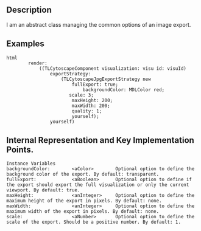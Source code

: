 Description
--------------------

I am an abstract class managing the common options of an image export.

Examples
--------------------

	html
	        render:
	            ((TLCytoscapeComponent visualization: visu id: visuId)
	                exportStrategy:
	                    (TLCytoscapeJpgExportStrategy new
	                        fullExport: true;
		                        backgroundColor: MDLColor red;
 	                       scale: 3;
	                        maxHeight: 200;
	                        maxWidth: 200;
	                        quality: 1;
	                        yourself);
	                yourself)
 
Internal Representation and Key Implementation Points.
--------------------

    Instance Variables
	backgroundColor:		<aColor>		Optional option to define the background color of the export. By default: transparent.
	fullExport:				<aBoolean>		Optional option to define if the export should export the full visualization or only the current viewport. By default: true. 
	maxHeight:				<anInteger>		Optional option to define the maximum height of the export in pixels. By default: none.
	maxWidth:				<anInteger>		Optional option to define the maximum width of the export in pixels. By default: none.
	scale:					<aNumber>		Optional option to define the scale of the export. Should be a positive number. By default: 1.
